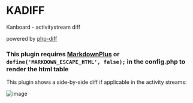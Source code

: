 # KADIFF
Kanboard - activitystream diff

powered by [php-diff](https://github.com/jfcherng/php-diff)

### This plugin requires [MarkdownPlus](https://github.com/creecros/MarkdownPlus) or `define('MARKDOWN_ESCAPE_HTML', false);` in the config.php to render the html table

This plugin shows a side-by-side diff if applicable in the activity streams:

![image](https://user-images.githubusercontent.com/13346344/143033319-2d87620c-8245-4fc9-b1d7-d18fbf5fe11c.png)
